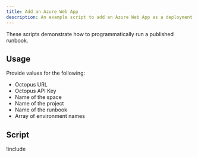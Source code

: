 ```yaml
---
title: Add an Azure Web App
description: An example script to add an Azure Web App as a deployment target.
---
```


These scripts demonstrate how to programmatically run a published runbook.

## Usage
Provide values for the following:
- Octopus URL
- Octopus API Key
- Name of the space
- Name of the project
- Name of the runbook
- Array of environment names

## Script

!include <run-runbook-scripts>
